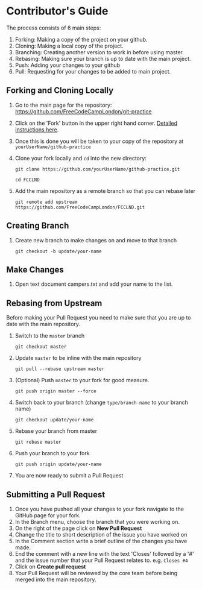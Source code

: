 # Contributor's Guide

The process consists of 6 main steps:

1. Forking: Making a copy of the project on your github.
2. Cloning: Making a local copy of the project.
3. Branching: Creating another version to work in before using master.
4. Rebasing: Making sure your branch is up to date with the main project.
5. Push: Adding your changes to your github
6. Pull: Requesting for your changes to be added to main project.


## Forking and Cloning Locally

1.  Go to the main page for the repository: <https://github.com/FreeCodeCampLondon/git-practice>
2.  Click on the 'Fork' button in the upper right hand corner. [Detailed instructions here](https://help.github.com/articles/fork-a-repo).
3.  Once this is done you will be taken to your copy of the repository at `yourUserName/github-practice`
4.	Clone your fork locally and `cd` into the new directory:

    `git clone https://github.com/yourUserName/github-practice.git`

    `cd FCCLND`

4.  Add the main repository as a remote branch so that you can rebase later

    `git remote add upstream https://github.com/FreeCodeCampLondon/FCCLND.git`

## Creating Branch

1. Create new branch to make changes on and move to that branch

    `git checkout -b update/your-name`

## Make Changes

1. Open text document campers.txt and add your name to the list.

## Rebasing from Upstream

Before making your Pull Request you need to make sure that you are up to date with the main repository.

1.	Switch to the `master` branch

    `git checkout master`

2.	Update `master` to be inline with the main repository

    `git pull --rebase upstream master`

3.  (Optional) Push `master` to your fork for good measure.

    `git push origin master --force`

4.  Switch back to your branch (change `type/branch-name` to your branch name)

    `git checkout update/your-name`

5.  Rebase your branch from master

    `git rebase master`

6.  Push your branch to your fork

    `git push origin update/your-name`

7.  You are now ready to submit a Pull Request


## Submitting a Pull Request

1.  Once you have pushed all your changes to your fork navigate to the GitHub page for your fork.
2.  In the Branch menu, choose the branch that you were working on.
3.  On the right of the page click on **New Pull Request**
4.  Change the title to short description of the issue you have worked on
5.  In the Comment section write a brief outline of the changes you have made.
6.  End the comment with a new line with the text 'Closes' followed by a '#' and the issue number that your Pull Request relates to. e.g. `Closes #4`
7.  Click on **Create pull request**
8.  Your Pull Request will be reviewed by the core team before being merged into the main repository.
  
